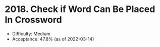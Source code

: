 # 2018. Check if Word Can Be Placed In Crossword
- Difficulty: Medium
- Acceptance: 47.8% (as of 2022-03-14)
